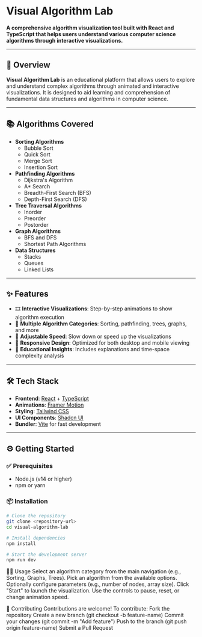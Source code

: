# Visual Algorithm Lab

**A comprehensive algorithm visualization tool built with React and TypeScript that helps users understand various computer science algorithms through interactive visualizations.**

---

## 🚀 Overview

**Visual Algorithm Lab** is an educational platform that allows users to explore and understand complex algorithms through animated and interactive visualizations. It is designed to aid learning and comprehension of fundamental data structures and algorithms in computer science.

---

## 📚 Algorithms Covered

- **Sorting Algorithms**
  - Bubble Sort
  - Quick Sort
  - Merge Sort
  - Insertion Sort
- **Pathfinding Algorithms**
  - Dijkstra's Algorithm
  - A* Search
  - Breadth-First Search (BFS)
  - Depth-First Search (DFS)
- **Tree Traversal Algorithms**
  - Inorder
  - Preorder
  - Postorder
- **Graph Algorithms**
  - BFS and DFS
  - Shortest Path Algorithms
- **Data Structures**
  - Stacks
  - Queues
  - Linked Lists

---

## ✨ Features

- 🎞️ **Interactive Visualizations**: Step-by-step animations to show algorithm execution
- 🧠 **Multiple Algorithm Categories**: Sorting, pathfinding, trees, graphs, and more
- 🐢 **Adjustable Speed**: Slow down or speed up the visualizations
- 📱 **Responsive Design**: Optimized for both desktop and mobile viewing
- 📘 **Educational Insights**: Includes explanations and time-space complexity analysis

---

## 🛠️ Tech Stack

- **Frontend**: [React](https://reactjs.org/) + [TypeScript](https://www.typescriptlang.org/)
- **Animations**: [Framer Motion](https://www.framer.com/motion/)
- **Styling**: [Tailwind CSS](https://tailwindcss.com/)
- **UI Components**: [Shadcn UI](https://ui.shadcn.com/)
- **Bundler**: [Vite](https://vitejs.dev/) for fast development

---

## ⚙️ Getting Started

### ✅ Prerequisites

- Node.js (v14 or higher)
- npm or yarn

### 📦 Installation

```bash
# Clone the repository
git clone <repository-url>
cd visual-algorithm-lab

# Install dependencies
npm install

# Start the development server
npm run dev
```

🧑‍🏫 Usage
Select an algorithm category from the main navigation (e.g., Sorting, Graphs, Trees).
Pick an algorithm from the available options.
Optionally configure parameters (e.g., number of nodes, array size).
Click "Start" to launch the visualization.
Use the controls to pause, reset, or change animation speed.

🤝 Contributing
Contributions are welcome! To contribute:
Fork the repository
Create a new branch (git checkout -b feature-name)
Commit your changes (git commit -m "Add feature")
Push to the branch (git push origin feature-name)
Submit a Pull Request